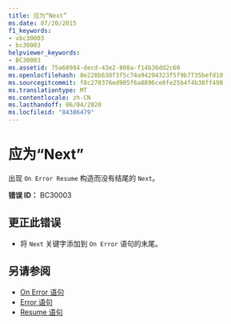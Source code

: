 ```yaml
---
title: 应为“Next”
ms.date: 07/20/2015
f1_keywords:
- vbc30003
- bc30003
helpviewer_keywords:
- BC30003
ms.assetid: 75a68984-decd-43e2-808a-f14b36dd2c60
ms.openlocfilehash: 8e228b638f3f5c74a94294323f5f9b7735befd10
ms.sourcegitcommit: f8c270376ed905f6a8896ce0fe25b4f4b38ff498
ms.translationtype: MT
ms.contentlocale: zh-CN
ms.lasthandoff: 06/04/2020
ms.locfileid: "84386479"
---
```

# <a name="next-expected"></a>应为“Next”
出现 `On Error Resume` 构造而没有结尾的 `Next`。  
  
 **错误 ID：** BC30003  
  
## <a name="to-correct-this-error"></a>更正此错误  
  
- 将 `Next` 关键字添加到 `On Error` 语句的末尾。  
  
## <a name="see-also"></a>另请参阅

- [On Error 语句](../language-reference/statements/on-error-statement.md)
- [Error 语句](../language-reference/statements/error-statement.md)
- [Resume 语句](../language-reference/statements/resume-statement.md)
